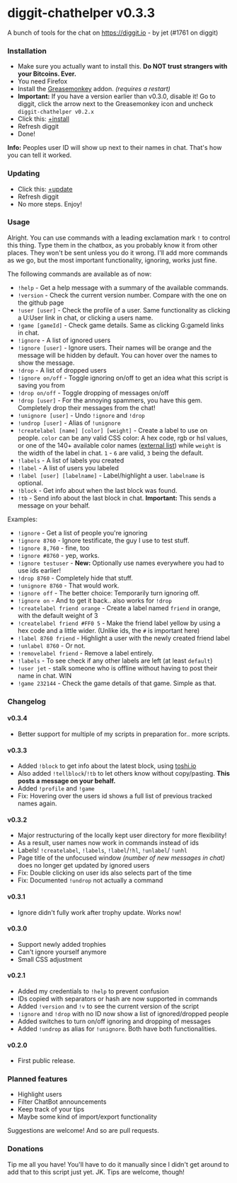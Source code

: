 # diggit-chathelper v0.3.3

A bunch of tools for the chat on https://diggit.io - by jet (#1761 on diggit)

### Installation

- Make sure you actually want to install this. **Do NOT trust strangers with your Bitcoins. Ever.**
- You need Firefox
- Install the [Greasemonkey](https://addons.mozilla.org/en-US/firefox/addon/greasemonkey/) addon. *(requires a restart)*
- **Important:** If you have a version earlier than v0.3.0, disable it! Go to diggit, click the arrow next to the Greasemonkey icon and uncheck `diggit-chathelper v0.2.x`
- Click this: [+install](https://github.com/jetbtc/diggit-chathelper/raw/master/diggit-chathelper.user.js)
- Refresh diggit
- Done!

**Info:** Peoples user ID will show up next to their names in chat. That's how you can tell it worked.

### Updating

- Click this: [+update](https://github.com/jetbtc/diggit-chathelper/raw/master/diggit-chathelper.user.js)
- Refresh diggit
- No more steps. Enjoy!

### Usage

Alright. You can use commands with a leading exclamation mark `!` to control this thing. Type them in the chatbox, as you probably know it from other places. They won't be sent unless you do it wrong. I'll add more commands as we go, but the most important functionality, ignoring, works just fine.

The following commands are available as of now:

- `!help` - Get a help message with a summary of the available commands.
- `!version` - Check the current version number. Compare with the one on the github page
- `!user [user]` - Check the profile of a user. Same functionality as clicking a U:User link in chat, or clicking a users name.
- `!game [gameId]` - Check game details. Same as clicking G:gameId links in chat.
- `!ignore` - A list of ignored users
- `!ignore [user]` - Ignore users. Their names will be orange and the message will be hidden by default. You can hover over the names to show the message.
- `!drop` - A list of dropped users
- `!ignore on/off` - Toggle ignoring on/off to get an idea what this script is saving you from
- `!drop on/off` - Toggle dropping of messages on/off
- `!drop [user]` - For the annoying spammers, you have this gem. Completely drop their messages from the chat!
- `!unignore [user]` - Undo `!ignore` and `!drop`
- `!undrop [user]` - Alias of `!unignore`
- `!createlabel [name] [color] [weight]` - Create a label to use on people. `color` can be any valid CSS color: A hex code, rgb or hsl values, or one of the 140+ available color names ([external list](http://www.cssportal.com/css3-color-names/)) while `weight` is the width of the label in chat. `1` - `6` are valid, `3` being the default.
- `!labels` - A list of labels you created
- `!label` - A list of users you labeled
- `!label [user] [labelname]` - Label/highlight a user. `labelname` is optional.
- `!block` - Get info about when the last block was found.
- `!tb` - Send info about the last block in chat. **Important:** This sends a message on your behalf.

Examples:

- `!ignore` - Get a list of people you're ignoring
- `!ignore 8760` - Ignore testificate, the guy I use to test stuff.
- `!ignore 8,760` - fine, too
- `!ignore #8760` - yep, works.
- `!ignore testuser` - **New:** Optionally use names everywhere you had to use ids earlier!
- `!drop 8760` - Completely hide that stuff.
- `!unignore 8760` - That would work.
- `!ignore off` - The better choice: Temporarily turn ignoring off.
- `!ignore on` - And to get it back.. also works for `!drop`
- `!createlabel friend orange` - Create a label named `friend` in orange, with the default weight of 3
- `!createlabel friend #FF0 5` - Make the friend label yellow by using a hex code and a little wider. (Unlike ids, the `#` is important here)
- `!label 8760 friend` - Highlight a user with the newly created friend label
- `!unlabel 8760` - Or not.
- `!removelabel friend` - Remove a label entirely.
- `!labels` - To see check if any other labels are left (at least `default`)
- `!user jet` - stalk someone who is offline without having to post their name in chat. WIN
- `!game 232144` - Check the game details of that game. Simple as that.

### Changelog

#### v0.3.4
- Better support for multiple of my scripts in preparation for.. more scripts.

#### v0.3.3
- Added `!block` to get info about the latest block, using [toshi.io](https://toshi.io/)
- Also added `!tellblock`/`!tb` to let others know without copy/pasting. **This posts a message on your behalf.**
- Added `!profile` and `!game`
- Fix: Hovering over the users id shows a full list of previous tracked names again.

#### v0.3.2
- Major restructuring of the locally kept user directory for more flexibility!
- As a result, user names now work in commands instead of ids
- Labels! `!createlabel`, `!labels`, `!label`/`!hl`, `!unlabel`/ `!unhl`
- Page title of the unfocused window *(number of new messages in chat)* does no longer get updated by ignored users
- Fix: Double clicking on user ids also selects part of the time
- Fix: Documented `!undrop` not actually a command

#### v0.3.1
- Ignore didn't fully work after trophy update. Works now!

#### v0.3.0
- Support newly added trophies
- Can't ignore yourself anymore
- Small CSS adjustment

#### v0.2.1
- Added my credentials to `!help` to prevent confusion
- IDs copied with separators or hash are now supported in commands
- Added `!version` and `!v` to see the current version of the script
- `!ignore` and `!drop` with no ID now show a list of ignored/dropped people
- Added switches to turn on/off ignoring and dropping of messages
- Added `!undrop` as alias for `!unignore`. Both have both functionalities.

#### v0.2.0
- First public release.

### Planned features

- Highlight users
- Filter ChatBot announcements
- Keep track of your tips
- Maybe some kind of import/export functionality

Suggestions are welcome! And so are pull requests.

### Donations

Tip me all you have! You'll have to do it manually since I didn't get around to add that to this script just yet. JK. Tips are welcome, though!

